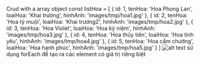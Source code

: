 Crud with a array object
const listHoa = [
    {
        id: 1,
        tenHoa: 'Hoa Phong Lan',
        loaiHoa: 'Khai trương',
        hinhAnh: 'images/tmp/hoa1.jpg'
    },
    {
        id: 2,
        tenHoa: 'Hoa tỷ muội',
        loaiHoa: 'Khai trương2',
        hinhAnh: 'images/tmp/hoa2.jpg'
    },
    {
        id: 3,
        tenHoa: 'Hoa Violet',
        loaiHoa: 'Hoa kỷ niệm',
        hinhAnh: 'images/tmp/hoa3.jpg'
    },
    {
        id: 4,
        tenHoa: 'Hoa thủy tiên',
        loaiHoa: 'Hoa tình yêu',
        hinhAnh: 'images/tmp/hoa4.jpg'
    },
    {
        id: 5,
        tenHoa: 'Hoa cẩm chướng',
        loaiHoa: 'Hoa hạnh phúc',
        hinhAnh: 'images/tmp/hoa5.jpg'
    }
]
![alt text](image.jpg)
sử dụng forEach để tạo ra các element <td> có giá trị riêng biệt
